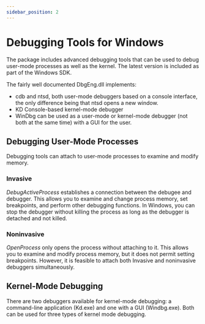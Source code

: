```yaml
---
sidebar_position: 2
---
```


# Debugging Tools for Windows

The package includes advanced debugging tools that can be used to debug user-mode processes as well as the kernel.
The latest version is included as part of the Windows SDK.

The fairly well documented DbgEng.dll implements:

- cdb and ntsd, both user-mode debuggers based on a console interface, the only difference being that ntsd opens a new window.
- KD Console-based kernel-mode debugger
- WinDbg can be used as a user-mode or kernel-mode debugger (not both at the same time) with a GUI for the user.

## Debugging User-Mode Processes

Debugging tools can attach to user-mode processes to examine and modify memory.

### Invasive

_DebugActiveProcess_ establishes a connection between the debugee and debugger. This allows you to examine and change process memory, set breakpoints, and perform other debugging functions. In Windows, you can stop the debugger without killing the process as long as the debugger is detached and not killed.

### Noninvasive

_OpenProcess_ only opens the process without attaching to it. This allows you to examine and modify process memory, but it does not permit setting breakpoints. However, it is feasible to attach both Invasive and noninvasive debuggers simultaneously.

## Kernel-Mode Debugging

There are two debuggers available for kernel-mode debugging: a command-line application (Kd.exe) and one with a GUI (Windbg.exe). Both can be used for three types of kernel mode debugging.
